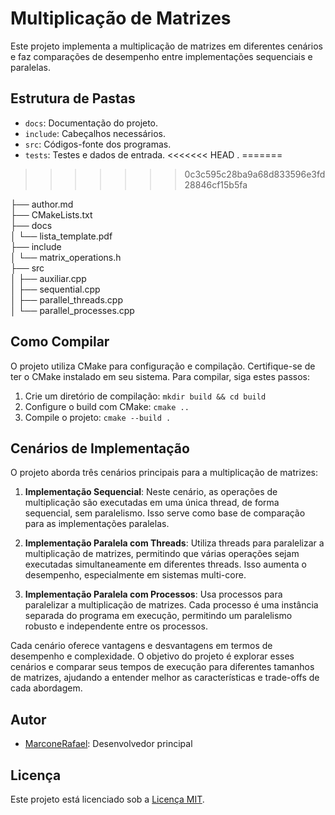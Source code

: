 # Multiplicação de Matrizes

Este projeto implementa a multiplicação de matrizes em diferentes cenários e faz comparações de desempenho entre implementações sequenciais e paralelas.

## Estrutura de Pastas

- `docs`: Documentação do projeto.
- `include`: Cabeçalhos necessários.
- `src`: Códigos-fonte dos programas.
- `tests`: Testes e dados de entrada.
<<<<<<< HEAD
.
=======


>>>>>>> 0c3c595c28ba9a68d833596e3fd28846cf15b5fa


├── author.md                      
├── CMakeLists.txt                 
├── docs                           
│   └── lista_template.pdf         
├── include                        
│   └── matrix_operations.h        
├── src                           
│   ├── auxiliar.cpp               
│   ├── sequential.cpp             
│   ├── parallel_threads.cpp      
│   └── parallel_processes.cpp     


## Como Compilar

O projeto utiliza CMake para configuração e compilação. Certifique-se de ter o CMake instalado em seu sistema. Para compilar, siga estes passos:

1. Crie um diretório de compilação: `mkdir build && cd build`
2. Configure o build com CMake: `cmake ..`
3. Compile o projeto: `cmake --build .`

## Cenários de Implementação

O projeto aborda três cenários principais para a multiplicação de matrizes:

1. **Implementação Sequencial**: Neste cenário, as operações de multiplicação são executadas em uma única thread, de forma sequencial, sem paralelismo. Isso serve como base de comparação para as implementações paralelas.

2. **Implementação Paralela com Threads**: Utiliza threads para paralelizar a multiplicação de matrizes, permitindo que várias operações sejam executadas simultaneamente em diferentes threads. Isso aumenta o desempenho, especialmente em sistemas multi-core.

3. **Implementação Paralela com Processos**: Usa processos para paralelizar a multiplicação de matrizes. Cada processo é uma instância separada do programa em execução, permitindo um paralelismo robusto e independente entre os processos.

Cada cenário oferece vantagens e desvantagens em termos de desempenho e complexidade. O objetivo do projeto é explorar esses cenários e comparar seus tempos de execução para diferentes tamanhos de matrizes, ajudando a entender melhor as características e trade-offs de cada abordagem.

## Autor

- [MarconeRafael](https://github.com/marconerafael): Desenvolvedor principal

## Licença

Este projeto está licenciado sob a [Licença MIT](LICENSE).
